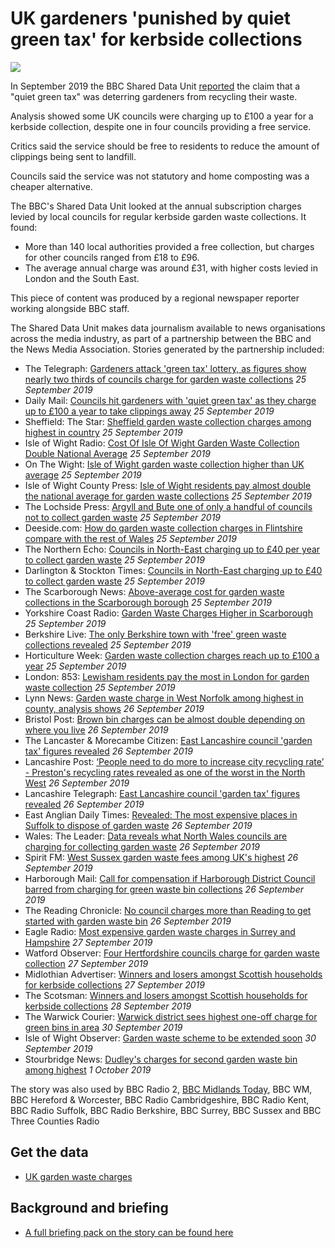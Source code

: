 # UK gardeners 'punished by quiet green tax' for kerbside collections

![](https://ichef.bbci.co.uk/news/660/cpsprodpb/9DCE/production/_107989304_gettyimages-1140621813.jpg)

In September 2019 the BBC Shared Data Unit [reported](https://www.bbc.co.uk/news/uk-49085346) the claim that a "quiet green tax" was deterring gardeners from recycling their waste.

Analysis showed some UK councils were charging up to £100 a year for a kerbside collection, despite one in four councils providing a free service.

Critics said the service should be free to residents to reduce the amount of clippings being sent to landfill.

Councils said the service was not statutory and home composting was a cheaper alternative.

The BBC's Shared Data Unit looked at the annual subscription charges levied by local councils for regular kerbside garden waste collections. It found:

- More than 140 local authorities provided a free collection, but charges for other councils ranged from £18 to £96.
- The average annual charge was around £31, with higher costs levied in London and the South East.

This piece of content was produced by a regional newspaper reporter working alongside BBC staff.

The Shared Data Unit makes data journalism available to news organisations across the media industry, as part of a partnership between the BBC and the News Media Association. Stories generated by the partnership included:

* The Telegraph: [Gardeners attack 'green tax' lottery, as figures show nearly two thirds of councils charge for garden waste collections](https://www.telegraph.co.uk/news/2019/09/25/gardeners-attack-green-tax-lottery-figures-show-nearly-two-thirds/) *25 September 2019*
* Daily Mail: [Councils hit gardeners with 'quiet green tax' as they charge up to £100 a year to take clippings away](https://www.dailymail.co.uk/news/article-7503075/Councils-hit-gardeners-quiet-green-tax-charging-remove-waste.html) *25 September 2019*
* Sheffield: The Star: [Sheffield garden waste collection charges among highest in country](https://www.thestar.co.uk/news/politics/sheffield-garden-waste-collection-charges-among-highest-country-636806) *25 September 2019*
* Isle of Wight Radio: [Cost Of Isle Of Wight Garden Waste Collection Double National Average](https://iwradio.co.uk/2019/09/25/cost-of-isle-of-wight-garden-waste-collection-double-national-average/) *25 September 2019*
* On The Wight: [Isle of Wight garden waste collection higher than UK average](https://onthewight.com/isle-of-wight-garden-waste-collection-double-the-cost-of-uk-average/) *25 September 2019*
* Isle of Wight County Press: [Isle of Wight residents pay almost double the national average for garden waste collections](https://www.countypress.co.uk/news/17925814.isle-wight-residents-pay-double-national-average-garden-waste-collections/) *25 September 2019*
* The Lochside Press: [Argyll and Bute one of only a handful of councils not to collect garden waste](https://thelochsidepress.com/2019/09/25/argyll-and-bute-one-of-only-a-handful-of-councils-not-to-collect-garden-waste/) *25 September 2019*
* Deeside.com: [How do garden waste collection charges in Flintshire compare with the rest of Wales](http://www.deeside.com/how-do-garden-waste-collection-charges-in-flintshire-compare-with-the-rest-of-wales/) *25 September 2019*
* The Northern Echo: [Councils in North-East charging up to £40 per year to collect garden waste](https://www.thenorthernecho.co.uk/news/17924278.councils-north-east-charging-40-collect-garden-waste/) *25 September 2019*
* Darlington & Stockton Times: [Councils in North-East charging up to £40 to collect garden waste](https://www.darlingtonandstocktontimes.co.uk/news/17924279.councils-north-east-charging-40-collect-garden-waste/) *25 September 2019*
* The Scarborough News: [Above-average cost for garden waste collections in the Scarborough borough](https://www.thescarboroughnews.co.uk/news/people/above-average-cost-for-garden-waste-collections-in-the-scarborough-borough-1-10014928) *25 September 2019*
* Yorkshire Coast Radio: [Garden Waste Charges Higher in Scarborough](https://www.yorkshirecoastradio.com/news/local-news/2958897/garden-waste-charges-higher-in-scarborough/) *25 September 2019*
* Berkshire Live: [The only Berkshire town with 'free' green waste collections revealed](https://www.getreading.co.uk/news/reading-berkshire-news/only-berkshire-town-free-green-16973327) *25 September 2019*
* Horticulture Week: [Garden waste collection charges reach up to £100 a year](https://www.hortweek.com/garden-waste-collection-charges-reach-100-year/local-authority/article/1660573) *25 September 2019*
* London: 853: [Lewisham residents pay the most in London for garden waste collection](https://853.london/2019/09/25/lewisham-residents-pay-the-most-in-london-for-garden-waste-collection/) *25 September 2019*
* Lynn News: [Garden waste charge in West Norfolk among highest in county, analysis shows](https://www.lynnnews.co.uk/news/garden-waste-charge-in-west-norfolk-among-highest-in-county-analysis-shows-9084216/) *26 September 2019*
* Bristol Post: [Brown bin charges can be almost double depending on where you live](https://www.bristolpost.co.uk/news/bristol-news/brown-bin-charges-bristol-somerset-3360804) *26 September 2019*
* The Lancaster & Morecambe Citizen: [East Lancashire council 'garden tax' figures revealed](https://www.thelancasterandmorecambecitizen.co.uk/news/17928436.east-lancashire-council-garden-tax-figures-revealed/) *26 September 2019*
* Lancashire Post: [‘People need to do more to increase city recycling rate’ - Preston's recycling rates revealed as one of the worst in the North West](https://www.lep.co.uk/news/environment/people-need-to-do-more-to-increase-city-recycling-rate-preston-s-recycling-rates-revealed-as-one-of-the-worst-in-the-north-west-1-10017312) *26 September 2019*
* Lancashire Telegraph: [East Lancashire council 'garden tax' figures revealed](https://www.lancashiretelegraph.co.uk/news/17928436.east-lancashire-council-garden-tax-figures-revealed/) *26 September 2019*
* East Anglian Daily Times: [Revealed: The most expensive places in Suffolk to dispose of garden waste](https://www.eadt.co.uk/news/suffolk-councils-charge-more-than-national-average-for-brown-bin-collection-1-6290645) *26 September 2019*
* Wales: The Leader: [Data reveals what North Wales councils are charging for collecting garden waste](https://www.leaderlive.co.uk/news/17928671.data-reveals-north-wales-councils-charging-collecting-garden-waste/) *26 September 2019*
* Spirit FM: [West Sussex garden waste fees among UK's highest](https://www.spiritfm.net/news/sussex-news/2959111/west-sussex-garden-waste-fees-among-uks-highest/) *26 September 2019*
* Harborough Mail: [Call for compensation if Harborough District Council barred from charging for green waste bin collections](https://www.harboroughmail.co.uk/news/call-for-compensation-if-harborough-district-council-barred-from-charging-for-green-waste-bin-collections-1-9086731) *26 September 2019*
* The Reading Chronicle: [No council charges more than Reading to get started with garden waste bin](https://www.readingchronicle.co.uk/news/17930097.no-council-charges-reading-get-started-garden-waste-bin/) *26 September 2019*
* Eagle Radio: [Most expensive garden waste charges in Surrey and Hampshire](https://www.eagleradio.co.uk/news/local-news/2960527/most-expensive-garden-waste-charges-in-surrey-and-hampshire/) *27 September 2019*
* Watford Observer: [Four Hertfordshire councils charge for garden waste collection](https://www.watfordobserver.co.uk/news/17930194.three-rivers-one-four-herts-councils-charge-garden-waste-collection/) *27 September 2019*
* Midlothian Advertiser: [Winners and losers amongst Scottish households for kerbside collections](https://www.midlothianadvertiser.co.uk/news/winners-and-losers-amongst-scottish-households-for-kerbside-collections-1-5012797) *27 September 2019*
* The Scotsman: [Winners and losers amongst Scottish households for kerbside collections](https://www.scotsman.com/news/environment/winners-and-losers-amongst-scottish-households-for-kerbside-collections-1-5012797) *28 September 2019*
* The Warwick Courier: [Warwick district sees highest one-off charge for green bins in area](https://www.warwickcourier.co.uk/news/warwick-district-sees-highest-one-off-charge-for-green-bins-in-area-1-9090401) *30 September 2019*
* Isle of Wight Observer: [Garden waste scheme to be extended soon](https://iwobserver.co.uk/2019/09/30/garden-waste-scheme-to-be-extended-soon/) *30 September 2019*
* Stourbridge News: [Dudley's charges for second garden waste bin among highest](https://www.stourbridgenews.co.uk/news/17937357.dudleys-charges-second-garden-waste-bin-among-highest/) *1 October 2019*


The story was also used by BBC Radio 2, [BBC Midlands Today](https://drive.google.com/open?id=1oYu4G0Mb8IkbEWGpkaO-uY6u3C2cWCSd), BBC WM, BBC Hereford & Worcester, BBC Radio Cambridgeshire, BBC Radio Kent, BBC Radio Suffolk, BBC Radio Berkshire, BBC Surrey, BBC Sussex and BBC Three Counties Radio


## Get the data 

* [UK garden waste charges](https://docs.google.com/spreadsheets/d/129O30foBb9MBpledGBP6CcHSVoAV_3DizvCOGi6aFKc/edit#gid=0)

## Background and briefing

* [A full briefing pack on the story can be found here](https://docs.google.com/document/d/1MgPX-BERskgdG6Yk0ukyvxkUMYlU_ehUc6ewQa0iEjM/edit)
